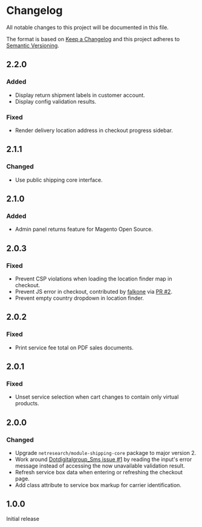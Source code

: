 # Changelog
All notable changes to this project will be documented in this file.

The format is based on [Keep a Changelog](http://keepachangelog.com/en/1.0.0/)
and this project adheres to [Semantic Versioning](http://semver.org/spec/v2.0.0.html).

## 2.2.0

### Added

- Display return shipment labels in customer account.
- Display config validation results.

### Fixed

- Render delivery location address in checkout progress sidebar.

## 2.1.1

### Changed

- Use public shipping core interface.

## 2.1.0

### Added

- Admin panel returns feature for Magento Open Source.

## 2.0.3

### Fixed

- Prevent CSP violations when loading the location finder map in checkout.
- Prevent JS error in checkout, contributed by [falkone](https://github.com/falkone) via [PR #2](https://github.com/netresearch/module-shipping-ui/pull/2).
- Prevent empty country dropdown in location finder.

## 2.0.2

### Fixed

- Print service fee total on PDF sales documents.

## 2.0.1

### Fixed

- Unset service selection when cart changes to contain only virtual products.

## 2.0.0

### Changed

- Upgrade `netresearch/module-shipping-core` package to major version 2.
- Work around [Dotdigitalgroup_Sms issue #1](https://github.com/dotmailer/dotmailer-magento2-extension-sms/issues/1)
  by reading the input's error message instead of accessing the now unavailable validation result.
- Refresh service box data when entering or refreshing the checkout page.
- Add class attribute to service box markup for carrier identification.

## 1.0.0

Initial release

